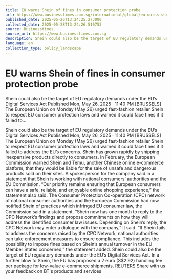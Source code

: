 ```yaml
---
title: EU warns Shein of fines in consumer protection probe
url: https://www.businesstimes.com.sg/international/global/eu-warns-shein-fines-consumer-protection-probe
published_date: 2025-05-26T13:24:25.273000
collected_date: 2025-05-28T13:24:26.510753
source: Businesstimes
source_url: https://www.businesstimes.com.sg
description: Shein could also be the target of EU regulatory demands under the EU’s Digital Services Act Published Mon, May 26, 2025 · 11:40 PM [BRUSSELS] The European Union on Monday (May 26) urged fast-fashion retailer Shein to respect EU consumer protection laws and warned it could face fines if it failed to...
language: en
collection_type: policy_landscape
---
```


# EU warns Shein of fines in consumer protection probe

Shein could also be the target of EU regulatory demands under the EU’s Digital Services Act Published Mon, May 26, 2025 · 11:40 PM [BRUSSELS] The European Union on Monday (May 26) urged fast-fashion retailer Shein to respect EU consumer protection laws and warned it could face fines if it failed to...

Shein could also be the target of EU regulatory demands under the EU’s Digital Services Act Published Mon, May 26, 2025 · 11:40 PM [BRUSSELS] The European Union on Monday (May 26) urged fast-fashion retailer Shein to respect EU consumer protection laws and warned it could face fines if it failed to address the EU’s concerns.
 Shein has grown rapidly by shipping inexpensive products directly to consumers. In February, the European Commission warned Shein and Temu, another Chinese online e-commerce platform, that they would be liable for the sale of unsafe and dangerous products sold on their sites.
 A spokesperson for the company said in a statement that Shein is working with national consumers’ authorities and the EU Commission.
 “Our priority remains ensuring that European consumers can have a safe, reliable, and enjoyable online shopping experience,” the statement also said.
 The Consumer Protection Co-operation (CPC) network of national consumer authorities and the European Commission had now notified Shein of practices which infringed EU consumer law, the Commission said in a statement.
 “Shein now has one month to reply to the CPC Network’s findings and propose commitments on how they will address the identified consumer law issues. Depending on Shein’s reply, the CPC Network may enter a dialogue with the company,” it said.
 “If Shein fails to address the concerns raised by the CPC Network, national authorities can take enforcement measures to ensure compliance. This includes the possibility to impose fines based on Shein’s annual turnover in the EU Member States concerned,” the statement added.
 Shein could also be the target of EU regulatory demands under the EU’s Digital Services Act.
 In a further blow to Shein, the EU has proposed a 2 euro (S$2.92) handling fee per package for low-value e-commerce shipments. REUTERS Share with us your feedback on BT's products and services